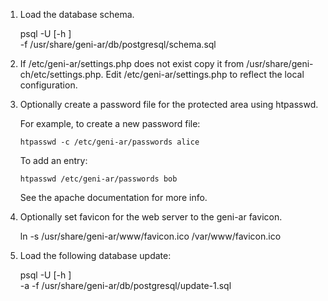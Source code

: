 
1. Load the database schema.

   psql -U <USER> [-h <HOST>] <DBNAME> \
        -f /usr/share/geni-ar/db/postgresql/schema.sql

2. If /etc/geni-ar/settings.php does not exist copy it from
   /usr/share/geni-ch/etc/settings.php. Edit /etc/geni-ar/settings.php
   to reflect the local configuration.

3. Optionally create a password file for the protected area using
   htpasswd.

   For example, to create a new password file:

       htpasswd -c /etc/geni-ar/passwords alice

   To add an entry:

       htpasswd /etc/geni-ar/passwords bob

   See the apache documentation for more info.

4. Optionally set favicon for the web server to the geni-ar favicon.

   ln -s /usr/share/geni-ar/www/favicon.ico /var/www/favicon.ico

5. Load the following database update:

   psql -U <USER> [-h <HOST>] <DBNAME> \
        -a -f /usr/share/geni-ar/db/postgresql/update-1.sql
